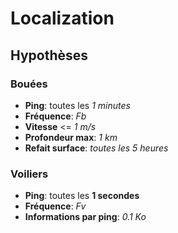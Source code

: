 # Localization

## Hypothèses

### Bouées

 - __Ping__:  toutes les _1 minutes_
 - __Fréquence__: _Fb_
 - __Vitesse__ <= _1 m/s_
 - __Profondeur max__: _1 km_
 - __Refait surface__: _toutes les 5 heures_

### Voiliers

 - __Ping__:  toutes les __1 secondes__
 - __Fréquence__: _Fv_
 - __Informations par ping__: _0.1 Ko_